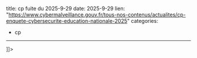 
title: cp fuite du 2025-9-29
date: 2025-9-29
lien: "https://www.cybermalveillance.gouv.fr/tous-nos-contenus/actualites/cp-enquete-cybersecurite-education-nationale-2025"
categories:
  - cp
---

]]>

